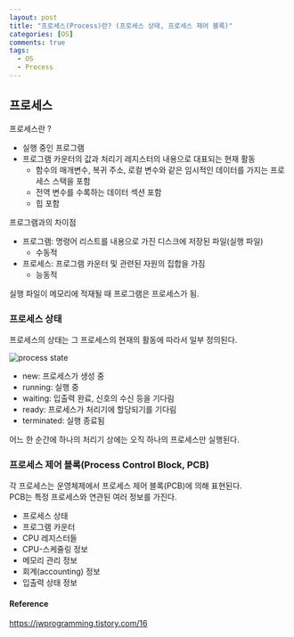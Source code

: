 ```yaml
---
layout: post
title: "프로세스(Process)란? (프로세스 상태, 프로세스 제어 블록)"
categories: [OS]
comments: true
tags:
  - OS
  - Process
---
```


## 프로세스
프로세스란 ?
- 실행 중인 프로그램
- 프로그램 카운터의 값과 처리기 레지스터의 내용으로 대표되는 현재 활동
    - 함수의 매개변수, 복귀 주소, 로컬 변수와 같은 임시적인 데이터를 가지는 프로세스 스택을 포함
    - 전역 변수를 수록하는 데이터 섹션 포함
    - 힙 포함

프로그램과의 차이점 
- 프로그램: 명령어 리스트를 내용으로 가진 디스크에 저장된 파일(실행 파일)
    - 수동적
- 프로세스: 프로그램 카운터 및 관련된 자원의 집합을 가짐
    - 능동적 

실행 파일이 메모리에 적재될 때 프로그램은 프로세스가 됨. 

### 프로세스 상태 
프로세스의 상태는 그 프로세스의 현재의 활동에 따라서 일부 정의된다. 

![process state](process-state.png)

- new: 프로세스가 생성 중
- running: 실행 중
- waiting: 입출력 완료, 신호의 수신 등을 기다림
- ready: 프로세스가 처리기에 할당되기를 기다림 
- terminated: 실행 종료됨

어느 한 순간에 하나의 처리기 상에는 오직 하나의 프로세스만 실행된다. 

### 프로세스 제어 블록(Process Control Block, PCB)
각 프로세스는 운영체제에서 프로세스 제어 블록(PCB)에 의해 표현된다.<br>PCB는 특정 프로세스와 연관된 여러 정보를 가진다.
- 프로세스 상태
- 프로그램 카운터 
- CPU 레지스터들
- CPU-스케줄링 정보
- 메모리 관리 정보
- 회계(accounting) 정보
- 입출력 상태 정보

#### Reference
<https://jwprogramming.tistory.com/16><br>